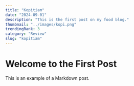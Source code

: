 ```yaml
---
title: "Kopitiam"
date: "2024-09-01"
description: "This is the first post on my food blog."
thumbnail: "../images/kopi.png"
trendingRank: 3
category: "Review"
slug: "kopitiam"
---
```


# Welcome to the First Post

This is an example of a Markdown post.
